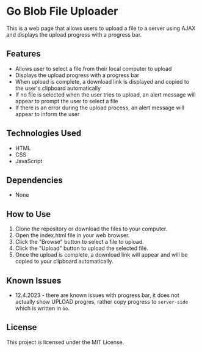 # Go Blob File Uploader
This is a web page that allows users to upload a file to a server using AJAX and displays the upload progress with a progress bar.

## Features
- Allows user to select a file from their local computer to upload
- Displays the upload progress with a progress bar
- When upload is complete, a download link is displayed and copied to the user's clipboard automatically
- If no file is selected when the user tries to upload, an alert message will appear to prompt the user to select a file
- If there is an error during the upload process, an alert message will appear to inform the user
## Technologies Used
- HTML
- CSS
- JavaScript
## Dependencies
- None
## How to Use
1. Clone the repository or download the files to your computer.
2. Open the index.html file in your web browser.
3. Click the "Browse" button to select a file to upload.
4. Click the "Upload" button to upload the selected file.
5. Once the upload is complete, a download link will appear and will be copied to your clipboard automatically.

## Known Issues
- 12.4.2023 - there are known issues with progress bar, it does not actually show UPLOAD progres, rather copy progress to `server-side` which is written in `Go`. 
## License
This project is licensed under the MIT License.